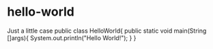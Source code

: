 # hello-world
Just a little case
public class HelloWorld{
  public static void main(String []args){
    System.out.println("Hello World!");
  }
}
